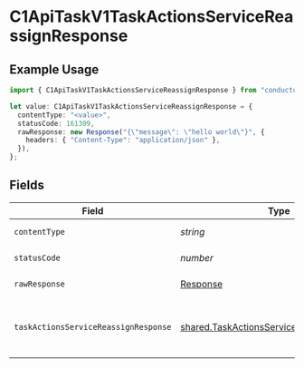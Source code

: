 # C1ApiTaskV1TaskActionsServiceReassignResponse

## Example Usage

```typescript
import { C1ApiTaskV1TaskActionsServiceReassignResponse } from "conductorone-sdk-typescript/sdk/models/operations";

let value: C1ApiTaskV1TaskActionsServiceReassignResponse = {
  contentType: "<value>",
  statusCode: 161309,
  rawResponse: new Response("{\"message\": \"hello world\"}", {
    headers: { "Content-Type": "application/json" },
  }),
};
```

## Fields

| Field                                                                                                                         | Type                                                                                                                          | Required                                                                                                                      | Description                                                                                                                   |
| ----------------------------------------------------------------------------------------------------------------------------- | ----------------------------------------------------------------------------------------------------------------------------- | ----------------------------------------------------------------------------------------------------------------------------- | ----------------------------------------------------------------------------------------------------------------------------- |
| `contentType`                                                                                                                 | *string*                                                                                                                      | :heavy_check_mark:                                                                                                            | HTTP response content type for this operation                                                                                 |
| `statusCode`                                                                                                                  | *number*                                                                                                                      | :heavy_check_mark:                                                                                                            | HTTP response status code for this operation                                                                                  |
| `rawResponse`                                                                                                                 | [Response](https://developer.mozilla.org/en-US/docs/Web/API/Response)                                                         | :heavy_check_mark:                                                                                                            | Raw HTTP response; suitable for custom response parsing                                                                       |
| `taskActionsServiceReassignResponse`                                                                                          | [shared.TaskActionsServiceReassignResponse](../../../sdk/models/shared/taskactionsservicereassignresponse.md)                 | :heavy_minus_sign:                                                                                                            | The TaskActionsServiceReassignResponse returns a task view with paths indicating the location of expanded items in the array. |